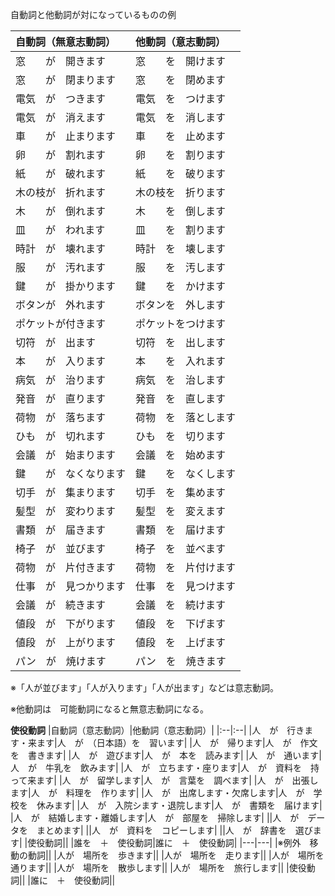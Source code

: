 自動詞と他動詞が対になっているものの例

|自動詞（無意志動詞）|他動詞（意志動詞）|
|:--|:--|
|窓　　が　開きます|窓　　を　開けます|
|窓　　が　閉まります|窓　　を　閉めます|
|電気　が　つきます|電気　を　つけます|
|電気　が　消えます|電気　を　消します|
|車　　が　止まります|車　　を　止めます|
|卵　　が　割れます|卵　　を　割ります|
|紙　　が　破れます|紙　　を　破ります|
|木の枝が　折れます|木の枝を　折ります|
|木　　が　倒れます|木　　を　倒します|
|皿　　が　われます|皿　　を　割ります|
|時計　が　壊れます|時計　を　壊します|
|服　　が　汚れます|服　　を　汚します|
|鍵　　が　掛かります|鍵　　を　かけます|
|ボタンが　外れます|ボタンを　外します|
|ポケットが付きます|ポケットをつけます|
|切符　が　出ます　|切符　を　出します|
|本　　が　入ります|本　　を　入れます|
|病気　が　治ります|病気　を　治します|
|発音　が　直ります|発音　を　直します|
|荷物　が　落ちます|荷物　を　落とします|
|ひも　が　切れます|ひも　を　切ります|
|会議　が　始まります|会議　を　始めます|
|鍵　　が　なくなります|鍵　　を　なくします|
|切手　が　集まります|切手　を　集めます|
|髪型　が　変わります|髪型　を　変えます|
|書類　が　届きます|書類　を　届けます|
|椅子　が　並びます|椅子　を　並べます|
|荷物　が　片付きます|荷物　を　片付けます|
|仕事　が　見つかります|仕事　を　見つけます|
|会議　が　続きます|会議　を　続けます|
|値段　が　下がります|値段　を　下げます|
|値段　が　上がります|値段　を　上げます|
|パン　が　焼けます|パン　を　焼きます|

※「人が並びます」「人が入ります」「人が出ます」などは意志動詞。

※他動詞は　可能動詞になると無意志動詞になる。

**使役動詞**
|自動詞（意志動詞）|他動詞（意志動詞）|
|:--|:--|
|人　が　行きます・来ます|人　が　（日本語）を　習います|
|人　が　帰ります|人　が　作文を　書きます|
|人　が　遊びます|人　が　本を　読みます|
|人　が　通います|人　が　牛乳を　飲みます|
|人　が　立ちます・座ります|人　が　資料を　持って来ます|
|人　が　留学します|人　が　言葉を　調べます|
|人　が　出張します|人　が　料理を　作ります|
|人　が　出席します・欠席します|人　が　学校を　休みます|
|人　が　入院シます・退院します|人　が　書類を　届けます|
|人　が　結婚します・離婚します|人　が　部屋を　掃除します|
||人　が　データを　まとめます|
||人　が　資料を　コピーします|
||人　が　辞書を　選びます|
|使役動詞||
|誰を　＋　使役動詞|誰に　＋　使役動詞|
|---|---|
|※例外　移動の動詞||
|人が　場所を　歩きます||
|人が　場所を　走ります||
|人が　場所を　通ります||
|人が　場所を　散歩します||
|人が　場所を　旅行します||
|使役動詞||
|誰に　＋　使役動詞||


